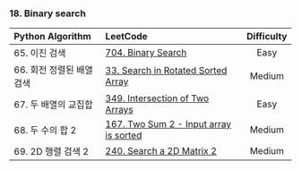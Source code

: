### 18. Binary search

| Python Algorithm | LeetCode | Difficulty |
| :--- | :--- | :---: |
| 65. 이진 검색 | [704. Binary Search](https://leetcode.com/problems/binary-search/) | Easy |
| 66. 회전 정렬된 배열 검색 | [33. Search in Rotated Sorted Array](https://leetcode.com/problems/search-in-rotated-sorted-array/) | Medium | 
| 67. 두 배열의 교집합 | [349. Intersection of Two Arrays](https://leetcode.com/problems/intersection-of-two-arrays/) | Easy |
| 68. 두 수의 합 2 | [167. Two Sum 2 - Input array is sorted](https://leetcode.com/problems/two-sum-ii-input-array-is-sorted/) | Medium |
| 69. 2D 행렬 검색 2 | [240. Search a 2D Matrix 2](https://leetcode.com/problems/search-a-2d-matrix-ii/) | Medium |